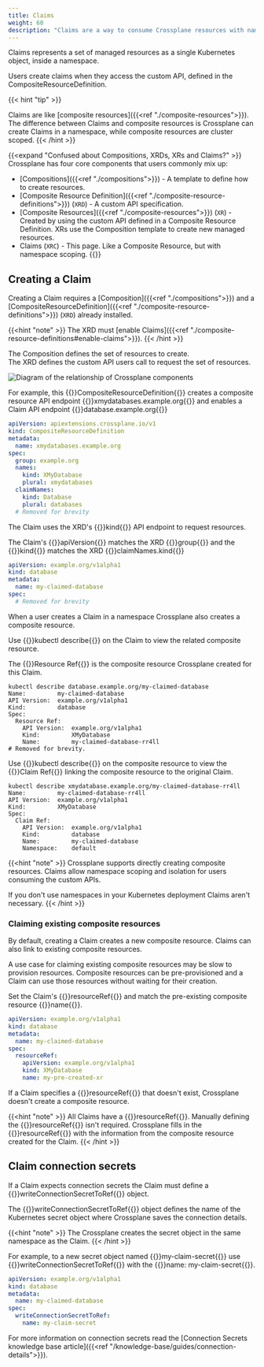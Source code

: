 ```yaml
---
title: Claims
weight: 60
description: "Claims are a way to consume Crossplane resources with namespace scoping"
---
```


Claims represents a set of managed resources as a single
Kubernetes object, inside a namespace. 

Users create claims when they access the
custom API, defined in the CompositeResourceDefinition. 

{{< hint "tip" >}}

Claims are like [composite resources]({{<ref "./composite-resources">}}). The
difference between Claims and composite resources is Crossplane can create 
Claims in a namespace, while composite resources are cluster scoped.
{{< /hint >}}

{{<expand "Confused about Compositions, XRDs, XRs and Claims?" >}}
Crossplane has four core components that users commonly mix up:

* [Compositions]({{<ref "./compositions">}}) - A template to define how to create resources.
* [Composite Resource Definition]({{<ref "./composite-resource-definitions">}})
  (`XRD`) - A custom API specification. 
* [Composite Resources]({{<ref "./composite-resources">}}) (`XR`) - Created by
  using the custom API defined in a Composite Resource Definition. XRs use the
  Composition template to create new managed resources. 
* Claims (`XRC`) - This page. Like a Composite Resource, but
  with namespace scoping. 
{{</expand >}}

## Creating a Claim

Creating a Claim requires a 
[Composition]({{<ref "./compositions">}}) and a 
[CompositeResourceDefinition]({{<ref "./composite-resource-definitions">}}) 
(`XRD`) already installed.  

{{<hint "note" >}}
The XRD must 
[enable Claims]({{<ref "./composite-resource-definitions#enable-claims">}}).
{{< /hint >}}

The Composition defines the set of resources to create.  
The XRD defines the custom API users call to request the set of resources.

![Diagram of the relationship of Crossplane components](/media/composition-how-it-works.svg)

For example, 
this {{<hover label="xrd1" line="2">}}CompositeResourceDefinition{{</hover>}}
creates a composite resource API endpoint 
{{<hover label="xrd1" line="4">}}xmydatabases.example.org{{</hover>}} and
enables a Claim API endpoint 
{{<hover label="xrd1" line="11">}}database.example.org{{</hover>}}

```yaml {label="xrd1",copy-lines="none"}
apiVersion: apiextensions.crossplane.io/v1
kind: CompositeResourceDefinition
metadata: 
  name: xmydatabases.example.org
spec:
  group: example.org
  names:
    kind: XMyDatabase
    plural: xmydatabases
  claimNames:
    kind: Database
    plural: databases
  # Removed for brevity
```

The Claim uses the XRD's 
{{<hover label="xrd1" line="11">}}kind{{</hover>}} API endpoint to request 
resources.

The Claim's {{<hover label="xrd1" line="1">}}apiVersion{{</hover>}} matches
the XRD {{<hover label="xrd1" line="6">}}group{{</hover>}} and the 
{{<hover label="claim1" line="2">}}kind{{</hover>}} matches the XRD
{{<hover label="xrd1" line="11">}}claimNames.kind{{</hover>}}

```yaml {label="claim1",copy-lines="none"}
apiVersion: example.org/v1alpha1
kind: database
metadata:
  name: my-claimed-database
spec:
  # Removed for brevity
```

When a user creates a Claim in a namespace Crossplane also creates a composite
resource.

Use {{<hover label="claimcomp" line="1">}}kubectl describe{{</hover>}} on the 
Claim to view the related composite resource.

The {{<hover label="claimcomp" line="6">}}Resource Ref{{</hover>}} is the
composite resource Crossplane created for this Claim. 

```shell {label="claimcomp",copy-lines="1"}
kubectl describe database.example.org/my-claimed-database
Name:         my-claimed-database
API Version:  example.org/v1alpha1
Kind:         database
Spec:
  Resource Ref:
    API Version:  example.org/v1alpha1
    Kind:         XMyDatabase
    Name:         my-claimed-database-rr4ll
# Removed for brevity.
```

Use {{<hover label="getcomp" line="1">}}kubectl describe{{</hover>}} on the
composite resource to view the 
{{<hover label="getcomp" line="6">}}Claim Ref{{</hover>}} linking the
composite resource to the original Claim.

```shell {label="getcomp",copy-lines="1"}
kubectl describe xmydatabase.example.org/my-claimed-database-rr4ll
Name:         my-claimed-database-rr4ll
API Version:  example.org/v1alpha1
Kind:         XMyDatabase
Spec:
  Claim Ref:
    API Version:  example.org/v1alpha1
    Kind:         database
    Name:         my-claimed-database
    Namespace:    default
```

{{<hint "note" >}}
Crossplane supports directly creating composite resources. Claims allow
namespace scoping and isolation for users consuming the custom APIs. 

If you don't use namespaces in your Kubernetes deployment Claims aren't necessary.
{{< /hint >}}

### Claiming existing composite resources

By default, creating a Claim creates a new composite resource. Claims can also
link to existing composite resources. 

A use case for claiming existing composite resources may be slow to provision
resources. Composite resources can be pre-provisioned and a Claim can
use those resources without waiting for their creation. 

Set the Claim's {{<hover label="resourceref" line="6">}}resourceRef{{</hover>}}
and match the pre-existing composite resource
{{<hover label="resourceref" line="9">}}name{{</hover>}}.

```yaml {label="resourceref",copy-lines="none"}
apiVersion: example.org/v1alpha1
kind: database
metadata:
  name: my-claimed-database
spec:
  resourceRef:
    apiVersion: example.org/v1alpha1
    kind: XMyDatabase
    name: my-pre-created-xr
```

If a Claim specifies a 
{{<hover label="resourceref" line="6">}}resourceRef{{</hover>}} that doesn't
exist, Crossplane doesn't create a composite resource. 

{{<hint "note" >}}
All Claims have a 
{{<hover label="resourceref" line="6">}}resourceRef{{</hover>}}. Manually
defining the 
{{<hover label="resourceref" line="6">}}resourceRef{{</hover>}}
isn't required. Crossplane fills in the
{{<hover label="resourceref" line="6">}}resourceRef{{</hover>}}
with the information from the composite resource created for the Claim.
{{< /hint >}}

## Claim connection secrets

If a Claim expects connection secrets the Claim must define a 
{{<hover label="claimSec" line="6">}}writeConnectionSecretToRef{{</hover>}}
object. 

The 
{{<hover label="claimSec" line="6">}}writeConnectionSecretToRef{{</hover>}}
object defines the name of the Kubernetes secret object where Crossplane saves
the connection details. 

{{<hint "note" >}}
The Crossplane creates the secret object in the same namespace as the Claim.
{{< /hint >}}

For example, to a new secret object named
{{<hover label="claimSec" line="7">}}my-claim-secret{{</hover>}} use 
{{<hover label="claimSec" line="6">}}writeConnectionSecretToRef{{</hover>}} with
the 
{{<hover label="claimSec" line="7">}}name: my-claim-secret{{</hover>}}.
```yaml {label="claimSec"}
apiVersion: example.org/v1alpha1
kind: database
metadata:
  name: my-claimed-database
spec:
  writeConnectionSecretToRef:
    name: my-claim-secret
```

For more information on connection secrets read the 
[Connection Secrets knowledge base article]({{<ref "/knowledge-base/guides/connection-details">}}).